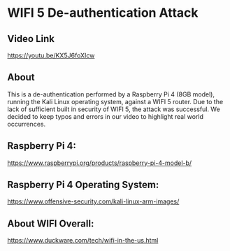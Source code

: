 # WIFI 5 De-authentication Attack
## Video Link
https://youtu.be/KX5J6foXIcw
## About
This is a de-authentication performed by a Raspberry Pi 4 (8GB model), running the Kali Linux operating system, against a WIFI 5 router. Due to the lack of sufficient built in security of WIFI 5, the attack was successful. We decided to keep typos and errors in our video to highlight real world occurrences. 
## Raspberry Pi 4:
https://www.raspberrypi.org/products/raspberry-pi-4-model-b/
## Raspberry Pi 4 Operating System: 
https://www.offensive-security.com/kali-linux-arm-images/
## About WIFI Overall:
https://www.duckware.com/tech/wifi-in-the-us.html
